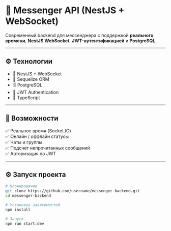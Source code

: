 # 💬 Messenger API (NestJS + WebSocket)

Современный backend для мессенджера с поддержкой **реального времени**, **NestJS WebSocket**, **JWT-аутентификацией** и **PostgreSQL**.

---

## ⚙️ Технологии

- 🚀 NestJS + WebSocket
- 🧩 Sequelize ORM
- 🗄️ PostgreSQL
- 🔐 JWT Authentication
- 🧠 TypeScript

---

## 🧠 Возможности

✅ Реальное время (Socket.IO)  
✅ Онлайн / оффлайн статусы  
✅ Чаты и группы  
✅ Подсчет непрочитанных сообщений  
✅ Авторизация по JWT

---

## ⚙️ Запуск проекта

```bash
# Клонирование
git clone https://github.com/username/messenger-backend.git
cd messenger-backend

# Установка зависимостей
npm install

# Запуск
npm run start:dev
